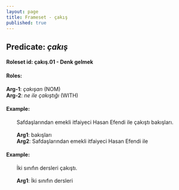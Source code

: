 ```yaml
---
layout: page
title: Frameset - çakış
published: true
---
```

<h2>Predicate: <i>çakış</i></h2>
<h4>Roleset id: çakış.01 - Denk gelmek<br>
<h4>Roles:</h4>
<b>Arg-1</b>: <i>çakışan</i>  (NOM) <br>
<b>Arg-2</b>: <i>ne ile çakıştığı</i>  (WITH) <br>
<h4>Example:</h4>
&emsp;&emsp;Safdaşlarından emekli itfaiyeci Hasan Efendi ile çakıştı bakışları.<br><br>
&emsp;&emsp;<b>Arg1</b>:  bakışları<br>
&emsp;&emsp;<b>Arg2</b>:  Safdaşlarından emekli itfaiyeci Hasan Efendi ile<br>

<h4>Example:</h4>
&emsp;&emsp;İki sınıfın dersleri çakıştı.<br><br>
&emsp;&emsp;<b>Arg1</b>:  İki sınıfın dersleri<br>

